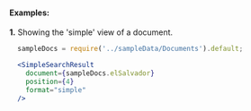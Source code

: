 #### Examples:

__1.__ Showing the 'simple' view of a document.

```jsx
  sampleDocs = require('../sampleData/Documents').default;

  <SimpleSearchResult
    document={sampleDocs.elSalvador}
    position={4}
    format="simple"
  />
```

